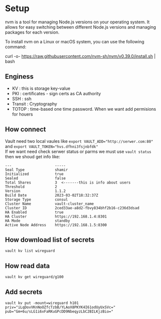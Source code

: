 # Setup

nvm is a tool for managing Node.js versions on your operating system. It allows for easy switching between different Node.js versions and managing packages for each version.

To install nvm on a Linux or macOS system, you can use the following command:

curl -o- https://raw.githubusercontent.com/nvm-sh/nvm/v0.39.0/install.sh | bash

## Enginess

- KV : this is storage key-value
- PKI : certificates - sign certs as CA authority
- SSH : ssh
- Transit : Cryptography
- TOTOP : time-based one time password. When we want add permisions for houers

## How connect

Vault need two local vaules like `export VAULT_ADD="http://serwer.com:80"` and `export VAULT_TOKEN="hvs.dfhni3fsjnbfdk"`  
If we want need check serwer status or parms we must use `vault status` then we shoud get info like:
  
```Key                    Value
---                    -----
Seal Type              shamir
Initialized            true
Sealed                 false
Total Shares           3  <-------this is info about users
Threshold              2
Version                1.1.2
Build Date             2023-03-02T18:32:37Z
Storage Type           consul
Cluster Name           vault-cluster_name
Cluster ID             2ced33ae-a8d2-fbvy834bhf2b16-c236d3dsad
HA Enabled             true
HA Cluster             https://192.168.1.4:8301
HA Mode                standby
Active Node Address    https://192.168.1.5:8300
```

## How download list of secrets

`vault kv list wireguard`

## How read data

`vault kv get wireguard/g100`

## Add secrets 

`vault kv put -mount=wireguard h101 priv="iLqDovVKnNoOZfcTzbB/YLAoX8PKYK4I61odUyUxSVc=" pub="Gm+6u/sLG1i6xFaRKuGPcDD9NbeqyzLbC2BILKjzBio="`